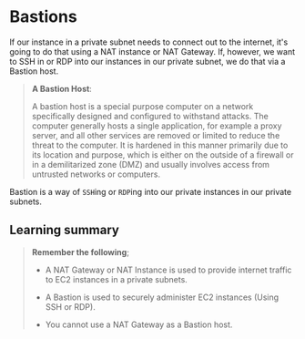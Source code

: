 # Bastions

If our instance in a private subnet needs to connect out to the internet, it's going to do that using a NAT instance or NAT Gateway. If, however, we want to SSH in or RDP into our instances in our private subnet, we do that via a Bastion host.

> **A Bastion Host**:
>
> A bastion host is a special purpose computer on a network specifically designed and configured to withstand attacks. The computer generally hosts a single application, for example a proxy server, and all other services are removed or limited to reduce the threat to the computer. It is hardened in this manner primarily due to its location and purpose, which is either on the outside of a firewall or in a demilitarized zone (DMZ) and usually involves access from untrusted networks or computers.

Bastion is a way of `SSH`ing or `RDP`ing into our private instances in our private subnets.

## Learning summary

> **Remember the following**;
>
> * A NAT Gateway or NAT Instance is used to provide internet traffic to EC2 instances in a private subnets.
>
> * A Bastion is used to securely administer EC2 instances (Using SSH or RDP).
>
> * You cannot use a NAT Gateway as a Bastion host.
